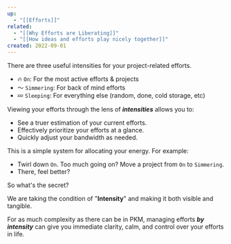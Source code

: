 ```yaml
---
up:
  - "[[Efforts]]"
related:
  - "[[Why Efforts are Liberating]]"
  - "[[How ideas and efforts play nicely together]]"
created: 2022-09-01
---
```

There are three useful intensities for your project-related efforts. 

- 🔥 `On`: For the most active efforts & projects
- 〜 `Simmering`: For back of mind efforts
- 💤 `Sleeping`: For everything else (random, done, cold storage, etc)

Viewing your efforts through the lens of ***intensities*** allows you to:

- See a truer estimation of your current efforts.
- Effectively prioritize your efforts at a glance.  
- Quickly adjust your bandwidth as needed.

This is a simple system for allocating your energy. For example:

- Twirl down `On`. Too much going on? Move a project from `On` to `Simmering`. 
- There, feel better?

So what's the secret?

We are taking the condition of "**Intensity**" and making it both visible and tangible. 

For as much complexity as there can be in PKM, managing efforts ***by intensity*** can give you immediate clarity, calm, and control over your efforts in life.
